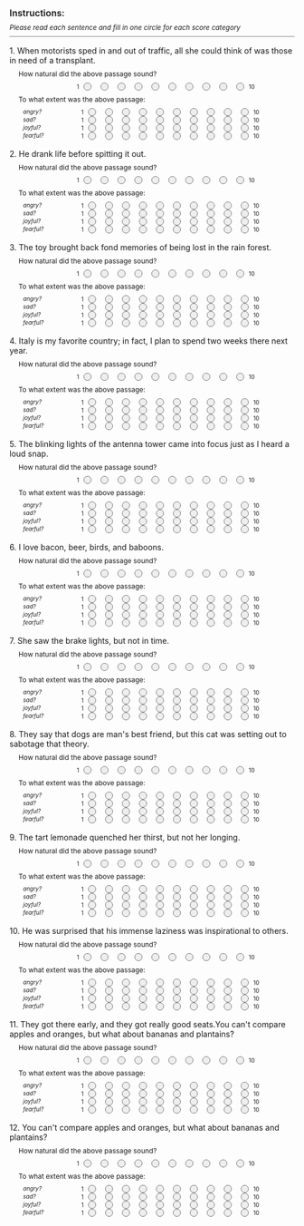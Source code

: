 <style>
.natural {
  width: 119px;
}
.hidden { 
  display: none; 
}
.choice {
  width: 2rem;
  text-align: center;
  font-size: 10px;
}
.circ {
  width: 0.75rem;
  height: 0.75rem;
  border-radius: 1rem;
  border: 1px solid #777;
  background: #eee;
  margin: 0 0.5rem;
}
.question {
  font-size: 12px;
  margin: 0.5rem 1rem 0.5rem;
}
.prompt {
  font-size: 14px;
  margin: 1rem 0 0;
}
.subquestion {
  font-size: 10px;
  width: 10ch; 
  padding-right: 1rem;
  margin: 0 1.5rem 0.125rem;
}
.question__wrapper {
  display: flex; 
  align-items: center;
  font-size: 10px;
}
.instructions {
  font-size: 12px;
  padding-bottom: 0.5rem;
  border-bottom: 1px solid #888;
}
h2 {
  font-size: 16px;
  font-weight: 600;
  margin-bottom: 0.5rem;
}
</style>
<h2>Instructions:</h2>
<div class="instructions"><i>Please read each sentence and fill in one circle for each score category</i></div>
<div class="hidden">Unaltered</div>
<div class="prompt">1. When motorists sped in and out of traffic, all she could think of was those in need of a transplant.</div>
<div class="question">How natural did the above passage sound?</div>
<div class="question__wrapper"><div class="natural"></div><div>1</div>
<div class="circ"></div>
<div class="circ"></div>
<div class="circ"></div>
<div class="circ"></div>
<div class="circ"></div>
<div class="circ"></div>
<div class="circ"></div>
<div class="circ"></div>
<div class="circ"></div>
<div class="circ"></div>
<div>10</div></div>
</div>
<div class="question">To what extent was the above passage:</div>
<div class="question__wrapper"><div class="subquestion"><i>angry?</i></div><div>1</div>
<div class="circ"></div>
<div class="circ"></div>
<div class="circ"></div>
<div class="circ"></div>
<div class="circ"></div>
<div class="circ"></div>
<div class="circ"></div>
<div class="circ"></div>
<div class="circ"></div>
<div class="circ"></div>
<div>10</div></div>
<div class="question__wrapper"><div class="subquestion"><i>sad?</i></div><div>1</div>
<div class="circ"></div>
<div class="circ"></div>
<div class="circ"></div>
<div class="circ"></div>
<div class="circ"></div>
<div class="circ"></div>
<div class="circ"></div>
<div class="circ"></div>
<div class="circ"></div>
<div class="circ"></div>
<div>10</div></div>
<div class="question__wrapper"><div class="subquestion"><i>joyful?</i></div><div>1</div>
<div class="circ"></div>
<div class="circ"></div>
<div class="circ"></div>
<div class="circ"></div>
<div class="circ"></div>
<div class="circ"></div>
<div class="circ"></div>
<div class="circ"></div>
<div class="circ"></div>
<div class="circ"></div>
<div>10</div></div>
<div class="question__wrapper"><div class="subquestion"><i>fearful?</i></div><div>1</div>
<div class="circ"></div>
<div class="circ"></div>
<div class="circ"></div>
<div class="circ"></div>
<div class="circ"></div>
<div class="circ"></div>
<div class="circ"></div>
<div class="circ"></div>
<div class="circ"></div>
<div class="circ"></div>
<div>10</div></div>
<div class="hidden">Unaltered</div>
<div class="prompt">2. He drank life before spitting it out.</div>
<div class="question">How natural did the above passage sound?</div>
<div class="question__wrapper"><div class="natural"></div><div>1</div>
<div class="circ"></div>
<div class="circ"></div>
<div class="circ"></div>
<div class="circ"></div>
<div class="circ"></div>
<div class="circ"></div>
<div class="circ"></div>
<div class="circ"></div>
<div class="circ"></div>
<div class="circ"></div>
<div>10</div></div>
</div>
<div class="question">To what extent was the above passage:</div>
<div class="question__wrapper"><div class="subquestion"><i>angry?</i></div><div>1</div>
<div class="circ"></div>
<div class="circ"></div>
<div class="circ"></div>
<div class="circ"></div>
<div class="circ"></div>
<div class="circ"></div>
<div class="circ"></div>
<div class="circ"></div>
<div class="circ"></div>
<div class="circ"></div>
<div>10</div></div>
<div class="question__wrapper"><div class="subquestion"><i>sad?</i></div><div>1</div>
<div class="circ"></div>
<div class="circ"></div>
<div class="circ"></div>
<div class="circ"></div>
<div class="circ"></div>
<div class="circ"></div>
<div class="circ"></div>
<div class="circ"></div>
<div class="circ"></div>
<div class="circ"></div>
<div>10</div></div>
<div class="question__wrapper"><div class="subquestion"><i>joyful?</i></div><div>1</div>
<div class="circ"></div>
<div class="circ"></div>
<div class="circ"></div>
<div class="circ"></div>
<div class="circ"></div>
<div class="circ"></div>
<div class="circ"></div>
<div class="circ"></div>
<div class="circ"></div>
<div class="circ"></div>
<div>10</div></div>
<div class="question__wrapper"><div class="subquestion"><i>fearful?</i></div><div>1</div>
<div class="circ"></div>
<div class="circ"></div>
<div class="circ"></div>
<div class="circ"></div>
<div class="circ"></div>
<div class="circ"></div>
<div class="circ"></div>
<div class="circ"></div>
<div class="circ"></div>
<div class="circ"></div>
<div>10</div></div>
<div class="hidden">Unaltered</div>
<div class="prompt">3. The toy brought back fond memories of being lost in the rain forest.</div>
<div class="question">How natural did the above passage sound?</div>
<div class="question__wrapper"><div class="natural"></div><div>1</div>
<div class="circ"></div>
<div class="circ"></div>
<div class="circ"></div>
<div class="circ"></div>
<div class="circ"></div>
<div class="circ"></div>
<div class="circ"></div>
<div class="circ"></div>
<div class="circ"></div>
<div class="circ"></div>
<div>10</div></div>
</div>
<div class="question">To what extent was the above passage:</div>
<div class="question__wrapper"><div class="subquestion"><i>angry?</i></div><div>1</div>
<div class="circ"></div>
<div class="circ"></div>
<div class="circ"></div>
<div class="circ"></div>
<div class="circ"></div>
<div class="circ"></div>
<div class="circ"></div>
<div class="circ"></div>
<div class="circ"></div>
<div class="circ"></div>
<div>10</div></div>
<div class="question__wrapper"><div class="subquestion"><i>sad?</i></div><div>1</div>
<div class="circ"></div>
<div class="circ"></div>
<div class="circ"></div>
<div class="circ"></div>
<div class="circ"></div>
<div class="circ"></div>
<div class="circ"></div>
<div class="circ"></div>
<div class="circ"></div>
<div class="circ"></div>
<div>10</div></div>
<div class="question__wrapper"><div class="subquestion"><i>joyful?</i></div><div>1</div>
<div class="circ"></div>
<div class="circ"></div>
<div class="circ"></div>
<div class="circ"></div>
<div class="circ"></div>
<div class="circ"></div>
<div class="circ"></div>
<div class="circ"></div>
<div class="circ"></div>
<div class="circ"></div>
<div>10</div></div>
<div class="question__wrapper"><div class="subquestion"><i>fearful?</i></div><div>1</div>
<div class="circ"></div>
<div class="circ"></div>
<div class="circ"></div>
<div class="circ"></div>
<div class="circ"></div>
<div class="circ"></div>
<div class="circ"></div>
<div class="circ"></div>
<div class="circ"></div>
<div class="circ"></div>
<div>10</div></div>
<div class="hidden">Unaltered</div>
<div class="prompt">4. Italy is my favorite country; in fact, I plan to spend two weeks there next year.</div>
<div class="question">How natural did the above passage sound?</div>
<div class="question__wrapper"><div class="natural"></div><div>1</div>
<div class="circ"></div>
<div class="circ"></div>
<div class="circ"></div>
<div class="circ"></div>
<div class="circ"></div>
<div class="circ"></div>
<div class="circ"></div>
<div class="circ"></div>
<div class="circ"></div>
<div class="circ"></div>
<div>10</div></div>
</div>
<div class="question">To what extent was the above passage:</div>
<div class="question__wrapper"><div class="subquestion"><i>angry?</i></div><div>1</div>
<div class="circ"></div>
<div class="circ"></div>
<div class="circ"></div>
<div class="circ"></div>
<div class="circ"></div>
<div class="circ"></div>
<div class="circ"></div>
<div class="circ"></div>
<div class="circ"></div>
<div class="circ"></div>
<div>10</div></div>
<div class="question__wrapper"><div class="subquestion"><i>sad?</i></div><div>1</div>
<div class="circ"></div>
<div class="circ"></div>
<div class="circ"></div>
<div class="circ"></div>
<div class="circ"></div>
<div class="circ"></div>
<div class="circ"></div>
<div class="circ"></div>
<div class="circ"></div>
<div class="circ"></div>
<div>10</div></div>
<div class="question__wrapper"><div class="subquestion"><i>joyful?</i></div><div>1</div>
<div class="circ"></div>
<div class="circ"></div>
<div class="circ"></div>
<div class="circ"></div>
<div class="circ"></div>
<div class="circ"></div>
<div class="circ"></div>
<div class="circ"></div>
<div class="circ"></div>
<div class="circ"></div>
<div>10</div></div>
<div class="question__wrapper"><div class="subquestion"><i>fearful?</i></div><div>1</div>
<div class="circ"></div>
<div class="circ"></div>
<div class="circ"></div>
<div class="circ"></div>
<div class="circ"></div>
<div class="circ"></div>
<div class="circ"></div>
<div class="circ"></div>
<div class="circ"></div>
<div class="circ"></div>
<div>10</div></div>
<div class="hidden">Unaltered</div>
<div class="prompt">5. The blinking lights of the antenna tower came into focus just as I heard a loud snap.</div>
<div class="question">How natural did the above passage sound?</div>
<div class="question__wrapper"><div class="natural"></div><div>1</div>
<div class="circ"></div>
<div class="circ"></div>
<div class="circ"></div>
<div class="circ"></div>
<div class="circ"></div>
<div class="circ"></div>
<div class="circ"></div>
<div class="circ"></div>
<div class="circ"></div>
<div class="circ"></div>
<div>10</div></div>
</div>
<div class="question">To what extent was the above passage:</div>
<div class="question__wrapper"><div class="subquestion"><i>angry?</i></div><div>1</div>
<div class="circ"></div>
<div class="circ"></div>
<div class="circ"></div>
<div class="circ"></div>
<div class="circ"></div>
<div class="circ"></div>
<div class="circ"></div>
<div class="circ"></div>
<div class="circ"></div>
<div class="circ"></div>
<div>10</div></div>
<div class="question__wrapper"><div class="subquestion"><i>sad?</i></div><div>1</div>
<div class="circ"></div>
<div class="circ"></div>
<div class="circ"></div>
<div class="circ"></div>
<div class="circ"></div>
<div class="circ"></div>
<div class="circ"></div>
<div class="circ"></div>
<div class="circ"></div>
<div class="circ"></div>
<div>10</div></div>
<div class="question__wrapper"><div class="subquestion"><i>joyful?</i></div><div>1</div>
<div class="circ"></div>
<div class="circ"></div>
<div class="circ"></div>
<div class="circ"></div>
<div class="circ"></div>
<div class="circ"></div>
<div class="circ"></div>
<div class="circ"></div>
<div class="circ"></div>
<div class="circ"></div>
<div>10</div></div>
<div class="question__wrapper"><div class="subquestion"><i>fearful?</i></div><div>1</div>
<div class="circ"></div>
<div class="circ"></div>
<div class="circ"></div>
<div class="circ"></div>
<div class="circ"></div>
<div class="circ"></div>
<div class="circ"></div>
<div class="circ"></div>
<div class="circ"></div>
<div class="circ"></div>
<div>10</div></div>
<div class="hidden">Unaltered</div>
<div class="prompt">6. I love bacon, beer, birds, and baboons.</div>
<div class="question">How natural did the above passage sound?</div>
<div class="question__wrapper"><div class="natural"></div><div>1</div>
<div class="circ"></div>
<div class="circ"></div>
<div class="circ"></div>
<div class="circ"></div>
<div class="circ"></div>
<div class="circ"></div>
<div class="circ"></div>
<div class="circ"></div>
<div class="circ"></div>
<div class="circ"></div>
<div>10</div></div>
</div>
<div class="question">To what extent was the above passage:</div>
<div class="question__wrapper"><div class="subquestion"><i>angry?</i></div><div>1</div>
<div class="circ"></div>
<div class="circ"></div>
<div class="circ"></div>
<div class="circ"></div>
<div class="circ"></div>
<div class="circ"></div>
<div class="circ"></div>
<div class="circ"></div>
<div class="circ"></div>
<div class="circ"></div>
<div>10</div></div>
<div class="question__wrapper"><div class="subquestion"><i>sad?</i></div><div>1</div>
<div class="circ"></div>
<div class="circ"></div>
<div class="circ"></div>
<div class="circ"></div>
<div class="circ"></div>
<div class="circ"></div>
<div class="circ"></div>
<div class="circ"></div>
<div class="circ"></div>
<div class="circ"></div>
<div>10</div></div>
<div class="question__wrapper"><div class="subquestion"><i>joyful?</i></div><div>1</div>
<div class="circ"></div>
<div class="circ"></div>
<div class="circ"></div>
<div class="circ"></div>
<div class="circ"></div>
<div class="circ"></div>
<div class="circ"></div>
<div class="circ"></div>
<div class="circ"></div>
<div class="circ"></div>
<div>10</div></div>
<div class="question__wrapper"><div class="subquestion"><i>fearful?</i></div><div>1</div>
<div class="circ"></div>
<div class="circ"></div>
<div class="circ"></div>
<div class="circ"></div>
<div class="circ"></div>
<div class="circ"></div>
<div class="circ"></div>
<div class="circ"></div>
<div class="circ"></div>
<div class="circ"></div>
<div>10</div></div>
<div class="hidden">Unaltered</div>
<div class="prompt">7. She saw the brake lights, but not in time.</div>
<div class="question">How natural did the above passage sound?</div>
<div class="question__wrapper"><div class="natural"></div><div>1</div>
<div class="circ"></div>
<div class="circ"></div>
<div class="circ"></div>
<div class="circ"></div>
<div class="circ"></div>
<div class="circ"></div>
<div class="circ"></div>
<div class="circ"></div>
<div class="circ"></div>
<div class="circ"></div>
<div>10</div></div>
</div>
<div class="question">To what extent was the above passage:</div>
<div class="question__wrapper"><div class="subquestion"><i>angry?</i></div><div>1</div>
<div class="circ"></div>
<div class="circ"></div>
<div class="circ"></div>
<div class="circ"></div>
<div class="circ"></div>
<div class="circ"></div>
<div class="circ"></div>
<div class="circ"></div>
<div class="circ"></div>
<div class="circ"></div>
<div>10</div></div>
<div class="question__wrapper"><div class="subquestion"><i>sad?</i></div><div>1</div>
<div class="circ"></div>
<div class="circ"></div>
<div class="circ"></div>
<div class="circ"></div>
<div class="circ"></div>
<div class="circ"></div>
<div class="circ"></div>
<div class="circ"></div>
<div class="circ"></div>
<div class="circ"></div>
<div>10</div></div>
<div class="question__wrapper"><div class="subquestion"><i>joyful?</i></div><div>1</div>
<div class="circ"></div>
<div class="circ"></div>
<div class="circ"></div>
<div class="circ"></div>
<div class="circ"></div>
<div class="circ"></div>
<div class="circ"></div>
<div class="circ"></div>
<div class="circ"></div>
<div class="circ"></div>
<div>10</div></div>
<div class="question__wrapper"><div class="subquestion"><i>fearful?</i></div><div>1</div>
<div class="circ"></div>
<div class="circ"></div>
<div class="circ"></div>
<div class="circ"></div>
<div class="circ"></div>
<div class="circ"></div>
<div class="circ"></div>
<div class="circ"></div>
<div class="circ"></div>
<div class="circ"></div>
<div>10</div></div>
<div class="hidden">Unaltered</div>
<div class="prompt">8. They say that dogs are man's best friend, but this cat was setting out to sabotage that theory.</div>
<div class="question">How natural did the above passage sound?</div>
<div class="question__wrapper"><div class="natural"></div><div>1</div>
<div class="circ"></div>
<div class="circ"></div>
<div class="circ"></div>
<div class="circ"></div>
<div class="circ"></div>
<div class="circ"></div>
<div class="circ"></div>
<div class="circ"></div>
<div class="circ"></div>
<div class="circ"></div>
<div>10</div></div>
</div>
<div class="question">To what extent was the above passage:</div>
<div class="question__wrapper"><div class="subquestion"><i>angry?</i></div><div>1</div>
<div class="circ"></div>
<div class="circ"></div>
<div class="circ"></div>
<div class="circ"></div>
<div class="circ"></div>
<div class="circ"></div>
<div class="circ"></div>
<div class="circ"></div>
<div class="circ"></div>
<div class="circ"></div>
<div>10</div></div>
<div class="question__wrapper"><div class="subquestion"><i>sad?</i></div><div>1</div>
<div class="circ"></div>
<div class="circ"></div>
<div class="circ"></div>
<div class="circ"></div>
<div class="circ"></div>
<div class="circ"></div>
<div class="circ"></div>
<div class="circ"></div>
<div class="circ"></div>
<div class="circ"></div>
<div>10</div></div>
<div class="question__wrapper"><div class="subquestion"><i>joyful?</i></div><div>1</div>
<div class="circ"></div>
<div class="circ"></div>
<div class="circ"></div>
<div class="circ"></div>
<div class="circ"></div>
<div class="circ"></div>
<div class="circ"></div>
<div class="circ"></div>
<div class="circ"></div>
<div class="circ"></div>
<div>10</div></div>
<div class="question__wrapper"><div class="subquestion"><i>fearful?</i></div><div>1</div>
<div class="circ"></div>
<div class="circ"></div>
<div class="circ"></div>
<div class="circ"></div>
<div class="circ"></div>
<div class="circ"></div>
<div class="circ"></div>
<div class="circ"></div>
<div class="circ"></div>
<div class="circ"></div>
<div>10</div></div>
<div class="hidden">Unaltered</div>
<div class="prompt">9. The tart lemonade quenched her thirst, but not her longing.</div>
<div class="question">How natural did the above passage sound?</div>
<div class="question__wrapper"><div class="natural"></div><div>1</div>
<div class="circ"></div>
<div class="circ"></div>
<div class="circ"></div>
<div class="circ"></div>
<div class="circ"></div>
<div class="circ"></div>
<div class="circ"></div>
<div class="circ"></div>
<div class="circ"></div>
<div class="circ"></div>
<div>10</div></div>
</div>
<div class="question">To what extent was the above passage:</div>
<div class="question__wrapper"><div class="subquestion"><i>angry?</i></div><div>1</div>
<div class="circ"></div>
<div class="circ"></div>
<div class="circ"></div>
<div class="circ"></div>
<div class="circ"></div>
<div class="circ"></div>
<div class="circ"></div>
<div class="circ"></div>
<div class="circ"></div>
<div class="circ"></div>
<div>10</div></div>
<div class="question__wrapper"><div class="subquestion"><i>sad?</i></div><div>1</div>
<div class="circ"></div>
<div class="circ"></div>
<div class="circ"></div>
<div class="circ"></div>
<div class="circ"></div>
<div class="circ"></div>
<div class="circ"></div>
<div class="circ"></div>
<div class="circ"></div>
<div class="circ"></div>
<div>10</div></div>
<div class="question__wrapper"><div class="subquestion"><i>joyful?</i></div><div>1</div>
<div class="circ"></div>
<div class="circ"></div>
<div class="circ"></div>
<div class="circ"></div>
<div class="circ"></div>
<div class="circ"></div>
<div class="circ"></div>
<div class="circ"></div>
<div class="circ"></div>
<div class="circ"></div>
<div>10</div></div>
<div class="question__wrapper"><div class="subquestion"><i>fearful?</i></div><div>1</div>
<div class="circ"></div>
<div class="circ"></div>
<div class="circ"></div>
<div class="circ"></div>
<div class="circ"></div>
<div class="circ"></div>
<div class="circ"></div>
<div class="circ"></div>
<div class="circ"></div>
<div class="circ"></div>
<div>10</div></div>
<div class="hidden">Unaltered</div>
<div class="prompt">10. He was surprised that his immense laziness was inspirational to others.</div>
<div class="question">How natural did the above passage sound?</div>
<div class="question__wrapper"><div class="natural"></div><div>1</div>
<div class="circ"></div>
<div class="circ"></div>
<div class="circ"></div>
<div class="circ"></div>
<div class="circ"></div>
<div class="circ"></div>
<div class="circ"></div>
<div class="circ"></div>
<div class="circ"></div>
<div class="circ"></div>
<div>10</div></div>
</div>
<div class="question">To what extent was the above passage:</div>
<div class="question__wrapper"><div class="subquestion"><i>angry?</i></div><div>1</div>
<div class="circ"></div>
<div class="circ"></div>
<div class="circ"></div>
<div class="circ"></div>
<div class="circ"></div>
<div class="circ"></div>
<div class="circ"></div>
<div class="circ"></div>
<div class="circ"></div>
<div class="circ"></div>
<div>10</div></div>
<div class="question__wrapper"><div class="subquestion"><i>sad?</i></div><div>1</div>
<div class="circ"></div>
<div class="circ"></div>
<div class="circ"></div>
<div class="circ"></div>
<div class="circ"></div>
<div class="circ"></div>
<div class="circ"></div>
<div class="circ"></div>
<div class="circ"></div>
<div class="circ"></div>
<div>10</div></div>
<div class="question__wrapper"><div class="subquestion"><i>joyful?</i></div><div>1</div>
<div class="circ"></div>
<div class="circ"></div>
<div class="circ"></div>
<div class="circ"></div>
<div class="circ"></div>
<div class="circ"></div>
<div class="circ"></div>
<div class="circ"></div>
<div class="circ"></div>
<div class="circ"></div>
<div>10</div></div>
<div class="question__wrapper"><div class="subquestion"><i>fearful?</i></div><div>1</div>
<div class="circ"></div>
<div class="circ"></div>
<div class="circ"></div>
<div class="circ"></div>
<div class="circ"></div>
<div class="circ"></div>
<div class="circ"></div>
<div class="circ"></div>
<div class="circ"></div>
<div class="circ"></div>
<div>10</div></div>
<div class="hidden">Unaltered</div>
<div class="prompt">11. They got there early, and they got really good seats.You can't compare apples and oranges, but what about bananas and plantains?</div>
<div class="question">How natural did the above passage sound?</div>
<div class="question__wrapper"><div class="natural"></div><div>1</div>
<div class="circ"></div>
<div class="circ"></div>
<div class="circ"></div>
<div class="circ"></div>
<div class="circ"></div>
<div class="circ"></div>
<div class="circ"></div>
<div class="circ"></div>
<div class="circ"></div>
<div class="circ"></div>
<div>10</div></div>
</div>
<div class="question">To what extent was the above passage:</div>
<div class="question__wrapper"><div class="subquestion"><i>angry?</i></div><div>1</div>
<div class="circ"></div>
<div class="circ"></div>
<div class="circ"></div>
<div class="circ"></div>
<div class="circ"></div>
<div class="circ"></div>
<div class="circ"></div>
<div class="circ"></div>
<div class="circ"></div>
<div class="circ"></div>
<div>10</div></div>
<div class="question__wrapper"><div class="subquestion"><i>sad?</i></div><div>1</div>
<div class="circ"></div>
<div class="circ"></div>
<div class="circ"></div>
<div class="circ"></div>
<div class="circ"></div>
<div class="circ"></div>
<div class="circ"></div>
<div class="circ"></div>
<div class="circ"></div>
<div class="circ"></div>
<div>10</div></div>
<div class="question__wrapper"><div class="subquestion"><i>joyful?</i></div><div>1</div>
<div class="circ"></div>
<div class="circ"></div>
<div class="circ"></div>
<div class="circ"></div>
<div class="circ"></div>
<div class="circ"></div>
<div class="circ"></div>
<div class="circ"></div>
<div class="circ"></div>
<div class="circ"></div>
<div>10</div></div>
<div class="question__wrapper"><div class="subquestion"><i>fearful?</i></div><div>1</div>
<div class="circ"></div>
<div class="circ"></div>
<div class="circ"></div>
<div class="circ"></div>
<div class="circ"></div>
<div class="circ"></div>
<div class="circ"></div>
<div class="circ"></div>
<div class="circ"></div>
<div class="circ"></div>
<div>10</div></div>
<div class="hidden">Unaltered</div>
<div class="prompt">12. You can't compare apples and oranges, but what about bananas and plantains?</div>
<div class="question">How natural did the above passage sound?</div>
<div class="question__wrapper"><div class="natural"></div><div>1</div>
<div class="circ"></div>
<div class="circ"></div>
<div class="circ"></div>
<div class="circ"></div>
<div class="circ"></div>
<div class="circ"></div>
<div class="circ"></div>
<div class="circ"></div>
<div class="circ"></div>
<div class="circ"></div>
<div>10</div></div>
</div>
<div class="question">To what extent was the above passage:</div>
<div class="question__wrapper"><div class="subquestion"><i>angry?</i></div><div>1</div>
<div class="circ"></div>
<div class="circ"></div>
<div class="circ"></div>
<div class="circ"></div>
<div class="circ"></div>
<div class="circ"></div>
<div class="circ"></div>
<div class="circ"></div>
<div class="circ"></div>
<div class="circ"></div>
<div>10</div></div>
<div class="question__wrapper"><div class="subquestion"><i>sad?</i></div><div>1</div>
<div class="circ"></div>
<div class="circ"></div>
<div class="circ"></div>
<div class="circ"></div>
<div class="circ"></div>
<div class="circ"></div>
<div class="circ"></div>
<div class="circ"></div>
<div class="circ"></div>
<div class="circ"></div>
<div>10</div></div>
<div class="question__wrapper"><div class="subquestion"><i>joyful?</i></div><div>1</div>
<div class="circ"></div>
<div class="circ"></div>
<div class="circ"></div>
<div class="circ"></div>
<div class="circ"></div>
<div class="circ"></div>
<div class="circ"></div>
<div class="circ"></div>
<div class="circ"></div>
<div class="circ"></div>
<div>10</div></div>
<div class="question__wrapper"><div class="subquestion"><i>fearful?</i></div><div>1</div>
<div class="circ"></div>
<div class="circ"></div>
<div class="circ"></div>
<div class="circ"></div>
<div class="circ"></div>
<div class="circ"></div>
<div class="circ"></div>
<div class="circ"></div>
<div class="circ"></div>
<div class="circ"></div>
<div>10</div></div>
